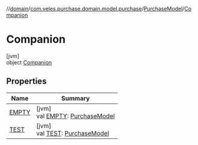 //[domain](../../../../index.md)/[com.veles.purchase.domain.model.purchase](../../index.md)/[PurchaseModel](../index.md)/[Companion](index.md)

# Companion

[jvm]\
object [Companion](index.md)

## Properties

| Name | Summary |
|---|---|
| [EMPTY](-e-m-p-t-y.md) | [jvm]<br>val [EMPTY](-e-m-p-t-y.md): [PurchaseModel](../index.md) |
| [TEST](-t-e-s-t.md) | [jvm]<br>val [TEST](-t-e-s-t.md): [PurchaseModel](../index.md) |
